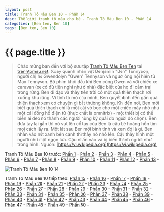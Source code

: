 ```yaml
---
layout: post
title: Tranh Tô Màu Ben 10 - Phần 14
desc: Thế giới tranh tô màu cho bé - Tranh Tô Màu Ben 10 - Phần 14
categoties: [Ben ten, Ben 10]
tags: [Ben ten, Ben 10]
---
```

{{ page.title }}
================
> Chào mừng bạn đến với bộ sưu tập [Tranh Tô Màu Ben Ten](http://tranhtomau.net/) tại [tranhtomau.net](http://tranhtomau.net/). Xoay quanh nhân vật Benjamin "Ben" Tennyson, người chị họ Gwendolyn "Gwen" Tennyson và người ông nội hiền từ Max Tennyson. Bộ phim khởi đầu khi Ben cùng Gwen và với chiếc xe caravan (xe có đủ tiện nghi như ở nhà) đặc biệt của họ đi cắm trại trong rừng. Ben đi dạo và thấy trên trời có một quả thiên thạch rơi xuống khu rừng. Vì tính tò mò của mình, Ben quyết định đến gần quả thiên thạch xem có chuyện gì bất thường không. Khi đến nơi, Ben mới biết quả thiên thạch chỉ là một cái vỏ bọc cho một chiếc máy nhỏ như một cái đồng hồ điện tử (thực chất là omnitrix) - một thiết bị có thể biến ai đeo nó thành các người hùng kỳ quái do người đó chọn). Ben đưa tay lại gần thì nó vụt lên cổ tay của Ben là cậu bé hoảng hồn tìm mọi cách lấy ra. Một lát sau Ben mới bình tĩnh và xem đó là gì. Ben nhấn vào nút xanh bên cạnh thì thấy nó nhô lên. Cậu thấy hình một người như một ngọn lửa. Cậu nhấn vào và bị biến thành người như trong hình. Nguồn: [https://vi.wikipedia.org](https://vi.wikipedia.org)

Tranh Tô Màu Ben 10 trước: [Phần 1](http://tranhtomau.net/2018/05/14/Tranh-To-Mau-Ben-Ten-phan-1.html) - [Phần 2](http://tranhtomau.net/2018/05/14/Tranh-To-Mau-Ben-Ten-phan-2.html) - [Phần 3](http://tranhtomau.net/2018/05/14/Tranh-To-Mau-Ben-Ten-phan-3.html) - [Phần 4](http://tranhtomau.net/2018/05/14/Tranh-To-Mau-Ben-Ten-phan-4.html) - [Phần 5](http://tranhtomau.net/2018/05/14/Tranh-To-Mau-Ben-Ten-phan-5.html) - [Phần 6](http://tranhtomau.net/2018/05/14/Tranh-To-Mau-Ben-Ten-phan-6.html) - [Phần 7](http://tranhtomau.net/2018/05/14/Tranh-To-Mau-Ben-Ten-phan-7.html) - [Phần 8](http://tranhtomau.net/2018/05/14/Tranh-To-Mau-Ben-Ten-phan-8.html) - [Phần 9](http://tranhtomau.net/2018/05/14/Tranh-To-Mau-Ben-Ten-phan-9.html) - [Phần 10](http://tranhtomau.net/2018/05/14/Tranh-To-Mau-Ben-Ten-phan-10.html) - [Phần 11](http://tranhtomau.net/2018/05/14/Tranh-To-Mau-Ben-Ten-phan-11.html) - [Phần 12](http://tranhtomau.net/2018/05/14/Tranh-To-Mau-Ben-Ten-phan-12.html) - [Phần 13](http://tranhtomau.net/2018/05/14/Tranh-To-Mau-Ben-Ten-phan-13.html) - 

<script async src="//pagead2.googlesyndication.com/pagead/js/adsbygoogle.js"></script><!-- TextAds-Responsive --><ins class="adsbygoogle" style="display:block" data-ad-client="ca-pub-6753140515841889" data-ad-slot="9811874670" data-ad-format="auto"></ins><script> (adsbygoogle = window.adsbygoogle || []).push({}); </script>

![Tranh Tô Màu Ben 10 14](http://tranhtomau.net/img1/Tranh-To-Mau-Ben-Ten%20(14).jpg "Tranh Tô Màu Ben 10 14")

<script async src="//pagead2.googlesyndication.com/pagead/js/adsbygoogle.js"></script><!-- TextAds-Responsive --><ins class="adsbygoogle" style="display:block" data-ad-client="ca-pub-6753140515841889" data-ad-slot="9811874670" data-ad-format="auto"></ins><script> (adsbygoogle = window.adsbygoogle || []).push({}); </script>

Tranh Tô Màu Ben 10 tiếp theo: [Phần 15](http://tranhtomau.net/2018/05/14/Tranh-To-Mau-Ben-Ten-phan-15.html) - [Phần 16](http://tranhtomau.net/2018/05/14/Tranh-To-Mau-Ben-Ten-phan-16.html) - [Phần 17](http://tranhtomau.net/2018/05/14/Tranh-To-Mau-Ben-Ten-phan-17.html) - [Phần 18](http://tranhtomau.net/2018/05/14/Tranh-To-Mau-Ben-Ten-phan-18.html) - [Phần 19](http://tranhtomau.net/2018/05/14/Tranh-To-Mau-Ben-Ten-phan-19.html) - [Phần 20](http://tranhtomau.net/2018/05/14/Tranh-To-Mau-Ben-Ten-phan-20.html) - [Phần 21](http://tranhtomau.net/2018/05/14/Tranh-To-Mau-Ben-Ten-phan-21.html) - [Phần 22](http://tranhtomau.net/2018/05/14/Tranh-To-Mau-Ben-Ten-phan-22.html) - [Phần 23](http://tranhtomau.net/2018/05/14/Tranh-To-Mau-Ben-Ten-phan-23.html) - [Phần 24](http://tranhtomau.net/2018/05/14/Tranh-To-Mau-Ben-Ten-phan-24.html) - [Phần 25](http://tranhtomau.net/2018/05/14/Tranh-To-Mau-Ben-Ten-phan-25.html) - [Phần 26](http://tranhtomau.net/2018/05/14/Tranh-To-Mau-Ben-Ten-phan-26.html) - [Phần 27](http://tranhtomau.net/2018/05/14/Tranh-To-Mau-Ben-Ten-phan-27.html) - [Phần 28](http://tranhtomau.net/2018/05/14/Tranh-To-Mau-Ben-Ten-phan-28.html) - [Phần 29](http://tranhtomau.net/2018/05/14/Tranh-To-Mau-Ben-Ten-phan-29.html) - [Phần 30](http://tranhtomau.net/2018/05/14/Tranh-To-Mau-Ben-Ten-phan-30.html) - [Phần 31](http://tranhtomau.net/2018/05/14/Tranh-To-Mau-Ben-Ten-phan-31.html) - [Phần 32](http://tranhtomau.net/2018/05/14/Tranh-To-Mau-Ben-Ten-phan-32.html) - [Phần 33](http://tranhtomau.net/2018/05/14/Tranh-To-Mau-Ben-Ten-phan-33.html) - [Phần 34](http://tranhtomau.net/2018/05/14/Tranh-To-Mau-Ben-Ten-phan-34.html) - [Phần 35](http://tranhtomau.net/2018/05/14/Tranh-To-Mau-Ben-Ten-phan-35.html) - [Phần 36](http://tranhtomau.net/2018/05/14/Tranh-To-Mau-Ben-Ten-phan-36.html) - [Phần 37](http://tranhtomau.net/2018/05/14/Tranh-To-Mau-Ben-Ten-phan-37.html) - [Phần 38](http://tranhtomau.net/2018/05/14/Tranh-To-Mau-Ben-Ten-phan-38.html) - [Phần 39](http://tranhtomau.net/2018/05/14/Tranh-To-Mau-Ben-Ten-phan-39.html) - [Phần 40](http://tranhtomau.net/2018/05/14/Tranh-To-Mau-Ben-Ten-phan-40.html) - [Phần 41](http://tranhtomau.net/2018/05/14/Tranh-To-Mau-Ben-Ten-phan-41.html) - [Phần 42](http://tranhtomau.net/2018/05/14/Tranh-To-Mau-Ben-Ten-phan-42.html) - [Phần 43](http://tranhtomau.net/2018/05/14/Tranh-To-Mau-Ben-Ten-phan-43.html) - [Phần 44](http://tranhtomau.net/2018/05/14/Tranh-To-Mau-Ben-Ten-phan-44.html) - [Phần 45](http://tranhtomau.net/2018/05/14/Tranh-To-Mau-Ben-Ten-phan-45.html) - [Phần 46](http://tranhtomau.net/2018/05/14/Tranh-To-Mau-Ben-Ten-phan-46.html) - [Phần 47](http://tranhtomau.net/2018/05/14/Tranh-To-Mau-Ben-Ten-phan-47.html) - [Phần 48](http://tranhtomau.net/2018/05/14/Tranh-To-Mau-Ben-Ten-phan-48.html) - [Phần 49](http://tranhtomau.net/2018/05/14/Tranh-To-Mau-Ben-Ten-phan-49.html) - [Phần 50](http://tranhtomau.net/2018/05/14/Tranh-To-Mau-Ben-Ten-phan-50.html) - 
